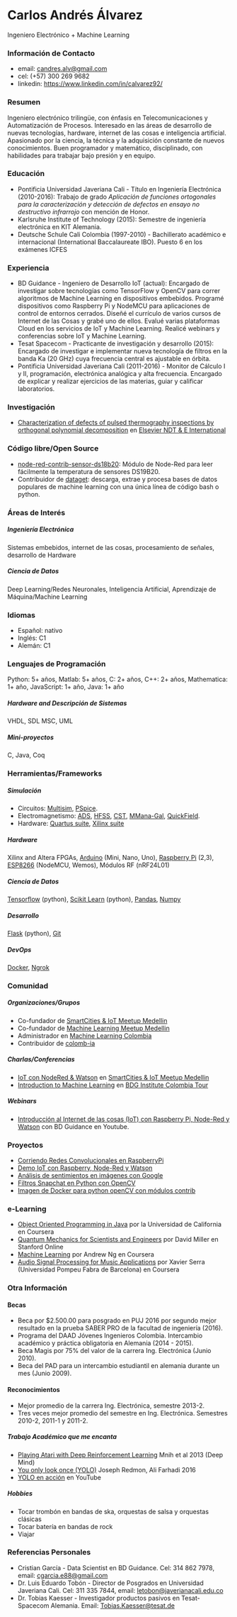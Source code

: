 # Carlos Andrés Álvarez
Ingeniero Electrónico + Machine Learning

### Información de Contacto
* email: candres.alv@gmail.com
* cel: (+57) 300 269 9682
* linkedin: https://www.linkedin.com/in/calvarez92/

### Resumen
Ingeniero electrónico trilingüe, con énfasis en Telecomunicaciones y Automatización de Procesos. Interesado en las áreas de desarrollo de nuevas tecnologías, hardware, internet de las cosas e inteligencia artificial. Apasionado por la ciencia, la técnica y la adquisición constante de nuevos conocimientos. Buen programador y matemático, disciplinado, con habilidades para trabajar bajo presión y en equipo.


### Educación
* Pontificia Universidad Javeriana Cali - Título en Ingeniería Electrónica (2010-2016): Trabajo de grado *Aplicación de funciones ortogonales para la caracterización y detección de defectos en ensayo no destructivo infrarrojo* con mención de Honor.
* Karlsruhe Institute of Technology (2015): Semestre de ingeniería electrónica en KIT Alemania.
* Deutsche Schule Cali Colombia (1997-2010) - Bachillerato académico e internacional (International Baccalaureate IBO). Puesto 6 en los exámenes ICFES


### Experiencia
  * BD Guidance - Ingeniero de Desarrollo IoT (actual): Encargado de investigar sobre tecnologías como TensorFlow y OpenCV para correr algoritmos de Machine Learning en dispositivos embebidos. Programé dispositivos como Raspberry Pi y NodeMCU para aplicaciones de control de entornos cerrados. Diseñé el currículo de varios cursos de Internet de las Cosas y grabé uno de ellos. Evalué varias plataformas Cloud en los servicios de IoT y Machine Learning. Realicé webinars y conferencias sobre IoT y Machine Learning.
* Tesat Spacecom - Practicante de investigación y desarrollo (2015): Encargado de investigar e implementar nueva tecnología de filtros en la banda Ka (20 GHz)
cuya frecuencia central es ajustable en órbita.
* Pontificia Universidad Javeriana Cali (2011-2016) - Monitor de Cálculo I y II, programación, electrónica analógica y alta frecuencia. Encargado de explicar y realizar ejercicios de las materias, guiar y calificar laboratorios.


### Investigación
* [Characterization of defects of pulsed thermography inspections by orthogonal polynomial decomposition](http://www.sciencedirect.com/science/article/pii/S0963869516301086) en [Elsevier NDT & E International](https://www.journals.elsevier.com/ndt-and-e-international/)

### Código libre/Open Source
* [node-red-contrib-sensor-ds18b20](https://flows.nodered.org/node/node-red-contrib-sensor-ds18b20): Módulo de Node-Red para leer fácilmente la temperatura de sensores DS19B20.
* Contribuidor de [dataget](https://github.com/cgarciae/dataget): descarga, extrae y procesa bases de datos populares de machine learning con una única línea de código bash o python.


### Áreas de Interés
##### Ingeniería Electrónica
Sistemas embebidos, internet de las cosas, procesamiento de señales, desarrollo de Hardware
##### Ciencia de Datos
Deep Learning/Redes Neuronales, Inteligencia Artificial, Aprendizaje de Máquina/Machine Learning

### Idiomas
* Español: nativo
* Inglés: C1
* Alemán: C1

### Lenguajes de Programación
Python: 5+ años, Matlab: 5+ años, C: 2+ años, C++: 2+ años, Mathematica: 1+ año, JavaScript: 1+ año, Java: 1+ año

##### Hardware and Descripción de Sistemas
VHDL, SDL MSC, UML

##### Mini-proyectos
C, Java, Coq


### Herramientas/Frameworks
##### Simulación
* Circuitos: [Multisim](http://www.ni.com/multisim/esa/), [PSpice](http://www.pspice.com/).
* Electromagnetismo: [ADS](http://www.keysight.com/en/pc-1297113/advanced-design-system-ads?cc=CO&lc=eng), [HFSS](http://www.ansys.com/products/electronics/ansys-hfss), [CST](https://www.cst.com/), [MMana-Gal](http://hamsoft.ca/pages/mmana-gal.php), [QuickField](http://www.quickfield.com/).
* Hardware: [Quartus suite](https://www.altera.com/downloads/download-center.html), [Xilinx suite](https://www.xilinx.com/)

##### Hardware
Xilinx and Altera FPGAs, [Arduino](https://www.arduino.cc/) (Mini, Nano, Uno), [Raspberry Pi](https://www.raspberrypi.org/) (2,3), [ESP8266](https://en.wikipedia.org/wiki/ESP8266) (NodeMCU, Wemos), Módulos RF (nRF24L01)

##### Ciencia de Datos
[Tensorflow](https://www.tensorflow.org/) (python), [Scikit Learn](http://scikit-learn.org) (python), [Pandas](http://pandas.pydata.org/), [Numpy](http://www.numpy.org/)

##### Desarrollo
[Flask](http://flask.pocoo.org/) (python), [Git](https://git-scm.com/)

##### DevOps
[Docker](https://www.docker.com/), [Ngrok](https://ngrok.com/)

### Comunidad
##### Organizaciones/Grupos
* Co-fundador de [SmartCities & IoT Meetup Medellin](https://www.meetup.com/es-ES/SmartCities-IoT-Meetup-Medellin/)
* Co-fundador de [Machine Learning Meetup Medellin](https://www.meetup.com/es-ES/ml-medellin)
* Administrador en [Machine Learning Colombia](https://www.facebook.com/groups/1766056600304468)
* Contribuidor de [colomb-ia](https://github.com/colomb-ia/mision-vision)

##### Charlas/Conferencias
* [IoT con NodeRed & Watson](https://www.meetup.com/es-ES/SmartCities-IoT-Meetup-Medellin/events/238385353/) en [SmartCities & IoT Meetup Medellin](https://www.meetup.com/es-ES/SmartCities-IoT-Meetup-Medellin/)
* [Introduction to Machine Learning](https://www.eventbrite.es/e/entradas-tour-por-colombia-internet-de-la-cosas-machine-learning-cali-36326903747) en [BDG Institute Colombia Tour](http://bdginstitute.com/tourporcolombia/)


##### Webinars
* [Introducción al Internet de las cosas (IoT) con Raspberry Pi, Node-Red y Watson](https://www.youtube.com/watch?v=PMdjfwJIE6A&t=1129s) con BD Guidance en Youtube.


### Proyectos
* [Corriendo Redes Convolucionales en RaspberryPi](https://github.com/charlielito/convnets-on-raspberry-tensorflow)
* [Demo IoT con Raspberry, Node-Red y Watson](https://github.com/charlielito/demoIoT)
* [Análisis de sentimientos en imágenes con Google](https://github.com/charlielito/vision-sentiment-analysis-googleapi)
* [Filtros Snapchat en Python con OpenCV](https://github.com/charlielito/snapchat-filters-opencv)
* [Imagen de Docker para python openCV con módulos contrib](https://github.com/charlielito/python-opencv-contrib)



### e-Learning
* [Object Oriented Programming in Java](https://www.coursera.org/learn/object-oriented-java) por la Universidad de California en Coursera
* [Quantum Mechanics for Scientists and Engineers](https://lagunita.stanford.edu/courses/course-v1:Engineering+QMSE01+Fall2016/about) por David Miller en Stanford Online
* [Machine Learning](https://www.coursera.org/learn/machine-learning) por Andrew Ng en Coursera
* [Audio Signal Processing for Music Applications](https://www.coursera.org/learn/audio-signal-processing) por Xavier Serra (Universidad Pompeu Fabra de Barcelona) en Coursera

### Otra Información
#### Becas
* Beca por $2.500.00 para posgrado en PUJ 2016 por segundo mejor resultado en la prueba SABER PRO de la facultad de ingeniería (2016).
* Programa del DAAD Jóvenes Ingenieros Colombia. Intercambio académico y práctica obligatoria en Alemania (2014 - 2015).
* Beca Magis por 75% del valor de la carrera Ing. Electrónica (Junio 2010).
* Beca del PAD para un intercambio estudiantil en alemania durante un mes (Junio 2009).

#### Reconocimientos
* Mejor promedio de la carrera Ing. Electrónica, semestre 2013-2.
* Tres veces mejor promedio del semestre en Ing. Electrónica. Semestres 2010-2, 2011-1 y 2011-2.

##### Trabajo Académico que me encanta
* [Playing Atari with Deep Reinforcement Learning](https://arxiv.org/pdf/1312.5602v1.pdf) Mnih et al 2013 (Deep Mind)
* [You only look once (YOLO)](https://arxiv.org/pdf/1612.08242.pdf) Joseph Redmon, Ali Farhadi 2016
* [YOLO en acción](https://www.youtube.com/watch?v=VOC3huqHrss) en YouTube

##### Hobbies
* Tocar trombón en bandas de ska, orquestas de salsa y orquestas clásicas
* Tocar batería en bandas de rock
* Viajar

### Referencias Personales
* Cristian García - Data Scientist en BD Guidance. Cel: 314 862 7978, email: cgarcia.e88@gmail.com
* Dr. Luis Eduardo Tobón - Director de Posgrados en Universidad Javeriana Cali. Cel: 311 335 7844, email: letobon@javerianacali.edu.co
* Dr. Tobias Kaesser - Investigador productos pasivos en Tesat-Spacecom Alemania. Email: Tobias.Kaesser@tesat.de
